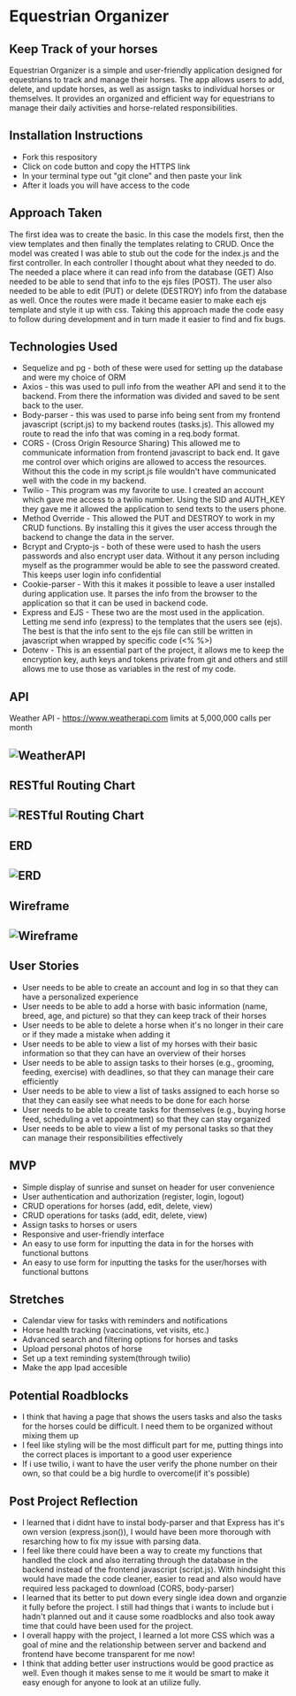 # Equestrian Organizer

## Keep Track of your horses
Equestrian Organizer is a simple and user-friendly application designed for equestrians to track and manage their horses. The app allows users to add, delete, and update horses, as well as assign tasks to individual horses or themselves. It provides an organized and efficient way for equestrians to manage their daily activities and horse-related responsibilities.

## Installation Instructions
* Fork this respository
* Click on code button and copy the HTTPS link
* In your terminal type out "git clone" and then paste your link
* After it loads you will have access to the code

## Approach Taken

The first idea was to create the basic. In this case the models first, then the view templates and then finally the templates relating to CRUD.
Once the model was created I was able to stub out the code for the index.js and the first controller. In each controller I thought about what they needed to do. The needed a place where it can read info from the database (GET) Also needed to be able to send that info to the ejs files (POST). The user also needed to be able to edit (PUT) or delete (DESTROY) info from the database as well. Once the routes were made it became easier to make each ejs template and style it up with css. Taking this approach made the code easy to follow during development and in turn made it easier to find and fix bugs. 

## Technologies Used 
* Sequelize and pg - both of these were used for setting up the database and were my choice of ORM
* Axios - this was used to pull info from the weather API and send it to the backend. From there the information was divided and saved to be sent back to the user.
* Body-parser - this was used to parse info being sent from my frontend javascript (script.js) to my backend routes (tasks.js). This allowed my route to read the info that was coming in a req.body format.
* CORS - (Cross Origin Resource Sharing) This allowed me to communicate information from frontend javascript to back end. It gave me control over which origins are allowed to access the resources. Without this the code in my script.js file wouldn't have communicated well with the code in my backend.
* Twilio - This program was my favorite to use. I created an account which gave me access to a twilio number. Using the SID and AUTH_KEY they gave me it allowed the application to send texts to the users phone. 
* Method Override - This allowed the PUT and DESTROY to work in my CRUD functions. By installing this it gives the user access through the backend to change the data in the server.
* Bcrypt and Crypto-js - both of these were used to hash the users passwords and also encrypt user data. Without it any person including myself as the programmer would be able to see the password created. This keeps user login info confidential
* Cookie-parser - With this it makes it possible to leave a user installed during application use. It parses the info from the browser to the application so that it can be used in backend code.
* Express and EJS - These two are the most used in the application. Letting me send info (express) to the templates that the users see (ejs). The best is that the info sent to the ejs file can still be written in javascript when wrapped by specific code (<% %>)
* Dotenv - This is an essential part of the project, it allows me to keep the encryption key, auth keys and tokens private from git and others and still allows me to use those as variables in the rest of my code.

## API

Weather API - https://www.weatherapi.com
limits at 5,000,000 calls per month

![WeatherAPI](./images/weatherAPI.png)
---
## RESTful Routing Chart
![RESTful Routing Chart](./images/Restful.png)
---
## ERD
![ERD](./images/erd.png)
---
## Wireframe
![Wireframe](./images/wireframe.png)
---
## User Stories
* User needs to be able to create an account and log in so that they can have a personalized experience
* User needs to be able to add a horse with basic information (name, breed, age, and picture) so that they can keep track of their horses
* User needs to be able to delete a horse when it's no longer in their care or if they made a mistake when adding it
* User needs to be able to view a list of my horses with their basic information so that they can have an overview of their horses
* User needs to be able to assign tasks to their horses (e.g., grooming, feeding, exercise) with deadlines, so that they can manage their care efficiently
* User needs to be able to view a list of tasks assigned to each horse so that they can easily see what needs to be done for each horse
* User needs to be able to create tasks for themselves (e.g., buying horse feed, scheduling a vet appointment) so that they can stay organized
* User needs to be able to view a list of my personal tasks so that they can manage their responsibilities effectively
## MVP
* Simple display of sunrise and sunset on header for user convenience
* User authentication and authorization (register, login, logout)
* CRUD operations for horses (add, edit, delete, view)
* CRUD operations for tasks (add, edit, delete, view)
* Assign tasks to horses or users
* Responsive and user-friendly interface
* An easy to use form for inputting the data in for the horses with functional buttons
* An easy to use form for inputting the tasks for the user/horses with functional buttons
## Stretches
* Calendar view for tasks with reminders and notifications
* Horse health tracking (vaccinations, vet visits, etc.)
* Advanced search and filtering options for horses and tasks
* Upload personal photos of horse
* Set up a text reminding system(through twilio)
* Make the app Ipad accesible
## Potential Roadblocks
* I think that having a page that shows the users tasks and also the tasks for the horses could be difficult. I need them to be organized without mixing them up
* I feel like styling will be the most difficult part for me, putting things into the correct places is important to a good user experience
* If i use twilio, i want to have the user verify the phone number on their own, so that could be a big hurdle to overcome(if it's possible)
## Post Project Reflection
* I learned that i didnt have to instal body-parser and that Express has it's own version (express.json()), I would have been more thorough with resarching how to fix my issue with parsing data.
* I feel like there could have been a way to create my functions that handled the clock and also iterrating through the database in the backend instead of the frontend javascript (script.js). With hindsight this would have made the code cleaner, easier to read and also would have required less packaged to download (CORS, body-parser)
* I learned that its better to put down every single idea down and organzie it fully before the project. I still had things that i wants to include but i hadn't planned out and it cause some roadblocks and also took away time that could have been used for the project.
* I overall happy with the project, I learned a lot more CSS which was a goal of mine and the relationship between server and backend and frontend have become transparent for me now!
* I think that adding better user instructions would be good practice as well. Even though it makes sense to me it would be smart to make it easy enough for anyone to look at an utilize fully.
